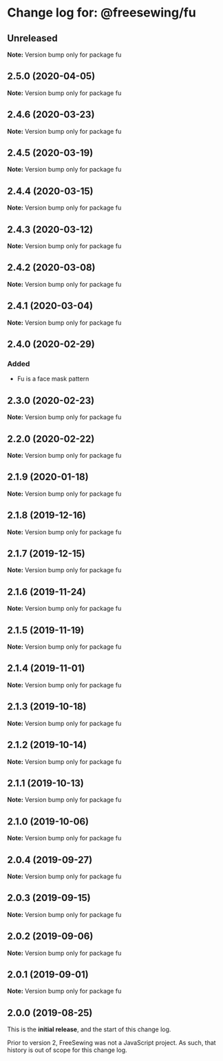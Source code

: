 # Change log for: @freesewing/fu

## Unreleased

**Note:** Version bump only for package fu

## 2.5.0 (2020-04-05)

**Note:** Version bump only for package fu

## 2.4.6 (2020-03-23)

**Note:** Version bump only for package fu

## 2.4.5 (2020-03-19)

**Note:** Version bump only for package fu

## 2.4.4 (2020-03-15)

**Note:** Version bump only for package fu

## 2.4.3 (2020-03-12)

**Note:** Version bump only for package fu

## 2.4.2 (2020-03-08)

**Note:** Version bump only for package fu

## 2.4.1 (2020-03-04)

**Note:** Version bump only for package fu

## 2.4.0 (2020-02-29)

### Added

- Fu is a face mask pattern

## 2.3.0 (2020-02-23)

**Note:** Version bump only for package fu

## 2.2.0 (2020-02-22)

**Note:** Version bump only for package fu

## 2.1.9 (2020-01-18)

**Note:** Version bump only for package fu

## 2.1.8 (2019-12-16)

**Note:** Version bump only for package fu

## 2.1.7 (2019-12-15)

**Note:** Version bump only for package fu

## 2.1.6 (2019-11-24)

**Note:** Version bump only for package fu

## 2.1.5 (2019-11-19)

**Note:** Version bump only for package fu

## 2.1.4 (2019-11-01)

**Note:** Version bump only for package fu

## 2.1.3 (2019-10-18)

**Note:** Version bump only for package fu

## 2.1.2 (2019-10-14)

**Note:** Version bump only for package fu

## 2.1.1 (2019-10-13)

**Note:** Version bump only for package fu

## 2.1.0 (2019-10-06)

**Note:** Version bump only for package fu

## 2.0.4 (2019-09-27)

**Note:** Version bump only for package fu

## 2.0.3 (2019-09-15)

**Note:** Version bump only for package fu

## 2.0.2 (2019-09-06)

**Note:** Version bump only for package fu

## 2.0.1 (2019-09-01)

**Note:** Version bump only for package fu

## 2.0.0 (2019-08-25)

This is the **initial release**, and the start of this change log.

Prior to version 2, FreeSewing was not a JavaScript project.
As such, that history is out of scope for this change log.
